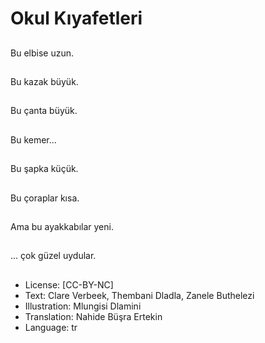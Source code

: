 # Okul Kıyafetleri

##
Bu elbise uzun.

##
Bu kazak büyük.

##
Bu çanta büyük.

##
Bu kemer...

##
Bu şapka küçük.

##
Bu çoraplar kısa.

##
Ama bu ayakkabılar yeni.

##
... çok güzel uydular.

##
* License: [CC-BY-NC]
* Text: Clare Verbeek, Thembani Dladla, Zanele Buthelezi
* Illustration: Mlungisi Dlamini
* Translation: Nahide Büşra Ertekin
* Language: tr
